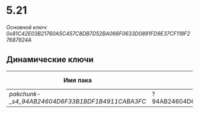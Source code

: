 # 5.21

###### Основной ключ: 0x81C42E03B21760A5C457C8DB7D52BA066F0633D0891FD9E37CF118F27687924A

## Динамические ключи

| Имя пака         | AES Ключ<br/>GUID                                                            |
|--------------|-------------------------------------------------------------------------|
| *pakchunk-_s4_94AB24604D6F33B1BDF1B4911CABA3FC* | ?<br/>94AB24604D6F33B1BDF1B4911CABA3FC |
